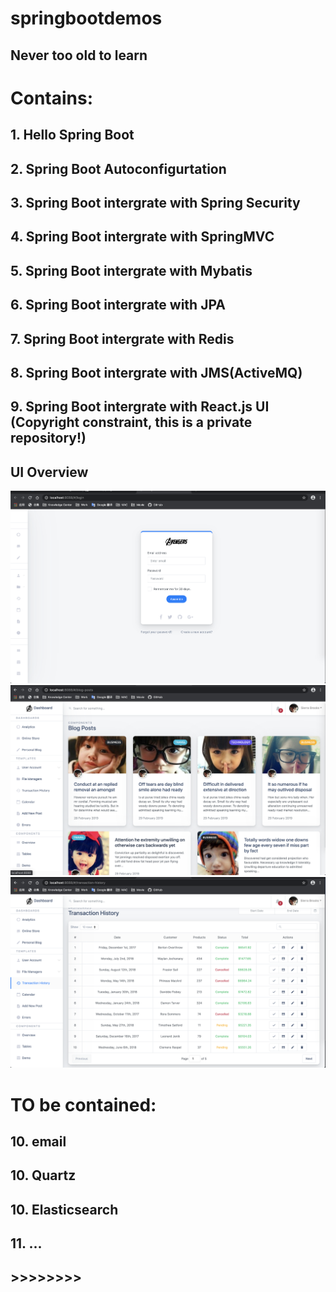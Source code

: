 # springbootdemos
## Never too old to learn
# Contains:
## 1. Hello Spring Boot
## 2. Spring Boot Autoconfigurtation
## 3. Spring Boot intergrate with Spring Security
## 4. Spring Boot intergrate with SpringMVC
## 5. Spring Boot intergrate with Mybatis
## 6. Spring Boot intergrate with JPA
## 7. Spring Boot intergrate with Redis
## 8. Spring Boot intergrate with JMS(ActiveMQ)
## 9. Spring Boot intergrate with React.js UI (Copyright constraint, this is a private repository!)

## UI Overview
![avatar](./ui-overview/1.png)
![avatar](./ui-overview/2.png)
![avatar](./ui-overview/3.png)



# TO be contained:
## 10. email
## 10. Quartz
## 10. Elasticsearch
## 11. ...
## >>>>>>>>
